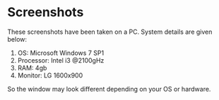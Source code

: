 # Screenshots

These screenshots have been taken on a PC. System details are given below:

1. OS: Microsoft Windows 7 SP1
2. Processor: Intel i3 @2100gHz
3. RAM: 4gb
4. Monitor: LG 1600x900

So the window may look different depending on your OS or hardware.
